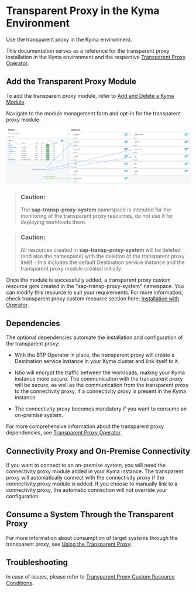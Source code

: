 <!-- loio1700cfe070704d2e80aa76de1033a6c4 -->

# Transparent Proxy in the Kyma Environment

Use the transparent proxy in the Kyma environment.

This documentation serves as a reference for the transparent proxy installation in the Kyma environment and the respective [Transparent Proxy Operator](transparent-proxy-operator-2d826aa.md).



<a name="loio1700cfe070704d2e80aa76de1033a6c4__section_tpm_wxc_zxb"/>

## Add the Transparent Proxy Module

To add the transparent proxy module, refer to [Add and Delete a Kyma Module](https://help.sap.com/docs/btp/sap-business-technology-platform/enable-and-disable-kyma-module?version=Cloud#loio1b548e9ad4744b978b8b595288b0cb5c).

Navigate to the module management form and opt-in for the transparent proxy module.

![](images/CS_TP_Kyma_185bb6f.png)

> ### Caution:  
> The **sap-transp-proxy-system** namespace is intended for the monitoring of the transparent proxy resources, do not use it for deploying workloads there.

> ### Caution:  
> All resources created in **sap-transp-proxy-system** will be deleted \(and also the namespace\) with the deletion of the transparent proxy itself - this includes the default Destination service instance and the transparent proxy module created initially.

Once the module is successfully added, a transparent proxy custom resource gets created in the "sap-transp-proxy-system" namespace. You can modify this resource to suit your requirements. For more information, check transparent proxy custom resource section here: [Installation with Operator](installation-with-operator-8f5dd89.md).



<a name="loio1700cfe070704d2e80aa76de1033a6c4__section_zk4_4gm_zyb"/>

## Dependencies

The optional dependencies automate the installation and configuration of the transparent proxy:

-   With the BTP Operator in place, the transparent proxy will create a Destination service instance in your Kyma cluster and link itself to it.

-   Istio will encrypt the traffic between the workloads, making your Kyma instance more secure. The communication with the transparent proxy will be secure, as well as the communication from the transparent proxy to the connectivity proxy, if a connectivity proxy is present in the Kyma instance.

-   The connectivity proxy becomes mandatory if you want to consume an on-premise system.

For more comprehensive information about the transparent proxy dependencies, see [Transparent Proxy Operator](transparent-proxy-operator-2d826aa.md).



<a name="loio1700cfe070704d2e80aa76de1033a6c4__section_wzh_2kf_3cc"/>

## Connectivity Proxy and On-Premise Connectivity

If you want to connect to an on-premise system, you will need the connectivity proxy module added in your Kyma instance. The transparent proxy will automatically connect with the connectivity proxy if the connectivity proxy module is added. If you choose to manually link to a connectivity proxy, the automatic connection will not override your configuration.



## Consume a System Through the Transparent Proxy

For more information about consumption of target systems through the transparent proxy, see [Using the Transparent Proxy](using-the-transparent-proxy-c5257cf.md).



<a name="loio1700cfe070704d2e80aa76de1033a6c4__TransparentProxyinKymaenvironment-Encryptionbetweenmicro-components"/>

## Troubleshooting

In case of issues, please refer to [Transparent Proxy Custom Resource Conditions](transparent-proxy-custom-resource-conditions-d75e31e.md).

